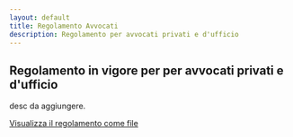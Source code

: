 ```yaml
---
layout: default
title: Regolamento Avvocati
description: Regolamento per avvocati privati e d'ufficio
---
```


<section class="content-section">
  <h2>Regolamento in vigore per per avvocati privati e d'ufficio</h2>
  <p>
    desc da aggiungere.
  </p>
  <div class="button-group">
    <a class="button primary" href="https://docs.google.com/document/d/1FsKtJTDkkJsoddn_-txjeYK1A-rzc-vPN9v3YtK27Do/edit?usp=sharing" target="_blank" rel="noopener">Visualizza il regolamento come file</a>
  </div>
</section>